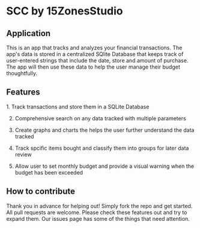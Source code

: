 <h1>SCC by 15ZonesStudio</h1>
<h2>Application</h2>
This is an app that tracks and analyzes your financial transactions. The app's data is stored in a centralized SQlite Database that keeps track of user-entered strings that include the date, store and amount of purchase. The app will then use these data to help the user manage their budget thoughtfully.

<h2>Features</h2>
1. Track transactions and store them in a SQLite Database

2. Comprehensive search on any data tracked with multiple parameters

3. Create graphs and charts the helps the user further understand the data tracked

4. Track spcific items bought and classify them into groups for later data review

5. Allow user to set monthly budget and provide a visual warning when the budget has been exceeded

<h2>How to contribute</h2>
Thank you in advance for helping out! Simply fork the repo and get started. All pull requests are welcome. Please check these features out and try to expand them. Our issues page has some of the things that need attention.
